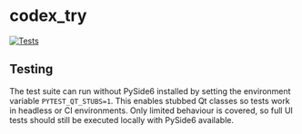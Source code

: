 # codex_try

[![Tests](https://github.com/OWNER/REPO/actions/workflows/test.yml/badge.svg)](https://github.com/OWNER/REPO/actions/workflows/test.yml)

## Testing

The test suite can run without PySide6 installed by setting the environment
variable `PYTEST_QT_STUBS=1`. This enables stubbed Qt classes so tests work in
headless or CI environments. Only limited behaviour is covered, so full UI
tests should still be executed locally with PySide6 available.
